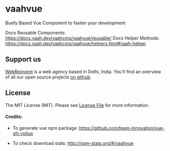 # vaahvue
Buefy Based Vue Component to fasten your development

Docs Reusable Components: https://docs.vaah.dev/vaahcms/vaahvue/reusable/
Docs Helper Methods: https://docs.vaah.dev/vaahcms/vaahvue/helpers.html#vaah-helper

## Support us

[WebReinvent](https://webreinvent.com) is a web agency based in Delhi, India. You'll find an overview of all our open source projects [on github](https://github.com/webreinvent).

## License

The MIT License (MIT). Please see [License File](LICENSE) for more information.

#### Credits:
- To generate vue npm package:
https://github.com/team-innovation/vue-sfc-rollup

- To check download stats:
http://npm-stats.org/#/vaahvue
